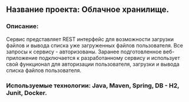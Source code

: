 ## Название проекта: Облачное хранилище. 
### Описание: 
Сервис представляет REST интерфейс для возможности загрузки файлов и вывода списка уже загруженных файлов пользователя. Все запросы к сервису - авторизованы. Заранее подготовленное веб-приложение подключается к разработанному сервису и использует свой функционал для авторизации пользователя, загрузки и вывода списка файлов пользователя. 
### Используемые технологии: Java, Maven, Spring, DB - H2, Junit, Docker.